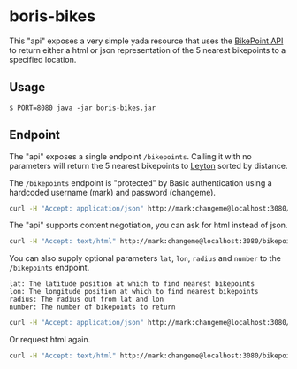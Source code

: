 # boris-bikes

This "api" exposes a very simple yada resource that uses the [BikePoint API](https://api.tfl.gov.uk/#BikePoint) to
return either a html or json representation of the 5 nearest bikepoints to a specified location.


## Usage

    $ PORT=8080 java -jar boris-bikes.jar

## Endpoint

The "api" exposes a single endpoint `/bikepoints`. Calling it with no parameters will return the 5 nearest bikepoints
to [Leyton](https://www.google.co.uk/maps/place/Leyton,+London/@51.5619513,-0.0306485,14z/data=!4m5!3m4!1s0x48761d997519ec8b:0xe04da9391dd9878b!8m2!3d51.561948!4d-0.013139) sorted
by distance.

The `/bikepoints` endpoint is "protected" by Basic authentication using a hardcoded username (mark) and password (changeme).

```sh
curl -H "Accept: application/json" http://mark:changeme@localhost:3080/bikepoints
```

The "api" supports content negotiation, you can ask for html instead of json.

```sh
curl -H "Accept: text/html" http://mark:changeme@localhost:3080/bikepoints
```

You can also supply optional parameters `lat`, `lon`, `radius` and `number` to the `/bikepoints` endpoint.

```
lat: The latitude position at which to find nearest bikepoints
lon: The longitude position at which to find nearest bikepoints
radius: The radius out from lat and lon
number: The number of bikepoints to return
```

```sh
curl -H "Accept: application/json" http://mark:changeme@localhost:3080/bikepoints\?lat\=51.5212073\&lon\=-0.0740046\&radius\=10000\&number\=20
```

Or request html again.

```sh
curl -H "Accept: text/html" http://mark:changeme@localhost:3080/bikepoints\?lat\=51.5212073\&lon\=-0.0740046
```

